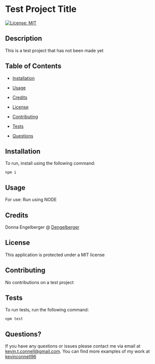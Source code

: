 # Test Project Title
  [![License: MIT](https://img.shields.io/badge/License-MIT-yellow.svg)](https://opensource.org/licenses/MIT)

  ## Description

  This is a test project that has not been made yet

  ## Table of Contents

  * [Installation](#installation)

  * [Usage](#usage) 
  
  * [Credits](#credits)

  * [License](#license)

  * [Contributing](#contributing)

  * [Tests](#tests)

  * [Questions](#questions)
  
  ## Installation

  To run, install using the following command:
  ```
  npm i
  ```

  ## Usage

  For use: Run using NODE
  
  ## Credits

  Donna Engelberger   @  [Dengelberger](https://github.com/Dengelberger)

  ## License

  This application is protected under a MIT license

  ## Contributing

  No contributions on a test project

  ## Tests

  To run tests, run the following command:
  ```
  npm test
  ```

  ## Questions?

  If you have any questions or issues please contact me via email at kevin.t.connell@gmail.com. You can find more examples of my work at [kevinconnell96](https://github.com/kevinconnell96)
